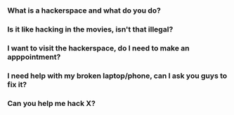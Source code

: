### What is a hackerspace and what do you do?
### Is it like hacking in the movies, isn't that illegal?
### I want to visit the hackerspace, do I need to make an apppointment?
### I need help with my broken laptop/phone, can I ask you guys to fix it?
### Can you help me hack X?
